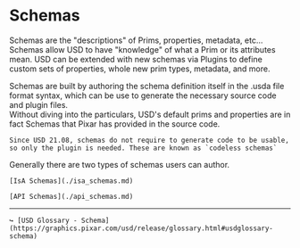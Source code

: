# Schemas

Schemas are the "descriptions" of Prims, properties, metadata, etc... Schemas allow USD to have "knowledge" of what a Prim or its attributes mean. 
USD can be extended with new schemas via Plugins to define custom sets of properties, whole new prim types, metadata, and more. 

Schemas are built by authoring the schema definition itself in the .usda file format syntax, which can be use to generate the necessary source code and plugin files.  
Without diving into the particulars, USD's default prims and properties are in fact Schemas that Pixar has provided in the source code.

```admonish tip title=""
Since USD 21.08, schemas do not require to generate code to be usable, so only the plugin is needed. These are known as `codeless schemas`
```

Generally there are two types of schemas users can author.

```admonish abstract title=""
[IsA Schemas](./isa_schemas.md)
```

```admonish abstract title=""
[API Schemas](./api_schemas.md)
```

---

```admonish note title=""
↪ [USD Glossary - Schema](https://graphics.pixar.com/usd/release/glossary.html#usdglossary-schema)
```